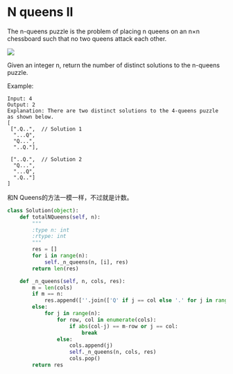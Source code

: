 # N queens II

The n-queens puzzle is the problem of placing n queens on an n×n chessboard such that no two queens attack each other.

![](https://leetcode.com/static/images/problemset/8-queens.png)

Given an integer n, return the number of distinct solutions to the n-queens puzzle.

Example:
```
Input: 4
Output: 2
Explanation: There are two distinct solutions to the 4-queens puzzle as shown below.
[
 [".Q..",  // Solution 1
  "...Q",
  "Q...",
  "..Q."],

 ["..Q.",  // Solution 2
  "Q...",
  "...Q",
  ".Q.."]
]
```

和N Queens的方法一模一样，不过就是计数。

```Python
class Solution(object):
    def totalNQueens(self, n):
        """
        :type n: int
        :rtype: int
        """
        res = []
        for i in range(n):
            self._n_queens(n, [i], res)
        return len(res)

    def _n_queens(self, n, cols, res):
        m = len(cols)
        if m == n:
            res.append([''.join(['Q' if j == col else '.' for j in range(n)]) for col in cols ])
        else:
            for j in range(n):
                for row, col in enumerate(cols):
                    if abs(col-j) == m-row or j == col:
                        break
                else:
                    cols.append(j)
                    self._n_queens(n, cols, res)
                    cols.pop()
        return res
```
